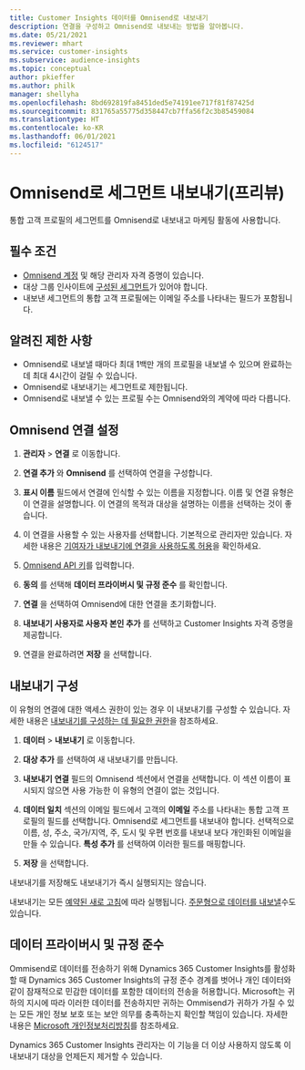 ```yaml
---
title: Customer Insights 데이터를 Omnisend로 내보내기
description: 연결을 구성하고 Omnisend로 내보내는 방법을 알아봅니다.
ms.date: 05/21/2021
ms.reviewer: mhart
ms.service: customer-insights
ms.subservice: audience-insights
ms.topic: conceptual
author: pkieffer
ms.author: philk
manager: shellyha
ms.openlocfilehash: 8bd692819fa8451ded5e74191ee717f81f87425d
ms.sourcegitcommit: 831765a55775d358447cb7ffa56f2c3b85459084
ms.translationtype: HT
ms.contentlocale: ko-KR
ms.lasthandoff: 06/01/2021
ms.locfileid: "6124517"
---
```

# <a name="export-segments-to-omnisend-preview"></a>Omnisend로 세그먼트 내보내기(프리뷰)

통합 고객 프로필의 세그먼트를 Omnisend로 내보내고 마케팅 활동에 사용합니다.

## <a name="prerequisites"></a>필수 조건

-   [Omnisend 계정](https://www.omnisend.com/) 및 해당 관리자 자격 증명이 있습니다.
-   대상 그룹 인사이트에 [구성된 세그먼트](segments.md)가 있어야 합니다.
-   내보낸 세그먼트의 통합 고객 프로필에는 이메일 주소를 나타내는 필드가 포함됩니다.

## <a name="known-limitations"></a>알려진 제한 사항

- Omnisend로 내보낼 때마다 최대 1백만 개의 프로필을 내보낼 수 있으며 완료하는 데 최대 4시간이 걸릴 수 있습니다.
- Omnisend로 내보내기는 세그먼트로 제한됩니다.
- Omnisend로 내보낼 수 있는 프로필 수는 Omnisend와의 계약에 따라 다릅니다.

## <a name="set-up-connection-to-omnisend"></a>Omnisend 연결 설정

1. **관리자** > **연결** 로 이동합니다.

1. **연결 추가** 와 **Omnisend** 를 선택하여 연결을 구성합니다.

1. **표시 이름** 필드에서 연결에 인식할 수 있는 이름을 지정합니다. 이름 및 연결 유형은 이 연결을 설명합니다. 이 연결의 목적과 대상을 설명하는 이름을 선택하는 것이 좋습니다.

1. 이 연결을 사용할 수 있는 사용자를 선택합니다. 기본적으로 관리자만 있습니다. 자세한 내용은 [기여자가 내보내기에 연결을 사용하도록 허용](connections.md#allow-contributors-to-use-a-connection-for-exports)을 확인하세요.

1. [Omnisend API 키](https://support.omnisend.com/en/articles/1061890-generating-api-key)를 입력합니다.

1. **동의** 를 선택해 **데이터 프라이버시 및 규정 준수** 를 확인합니다.

1. **연결** 을 선택하여 Omnisend에 대한 연결을 초기화합니다.

1. **내보내기 사용자로 사용자 본인 추가** 를 선택하고 Customer Insights 자격 증명을 제공합니다.

1. 연결을 완료하려면 **저장** 을 선택합니다.

## <a name="configure-an-export"></a>내보내기 구성

이 유형의 연결에 대한 액세스 권한이 있는 경우 이 내보내기를 구성할 수 있습니다. 자세한 내용은 [내보내기를 구성하는 데 필요한 권한](export-destinations.md#set-up-a-new-export)을 참조하세요.

1. **데이터** > **내보내기** 로 이동합니다.

1. **대상 추가** 를 선택하여 새 내보내기를 만듭니다.

1. **내보내기 연결** 필드의 Omnisend 섹션에서 연결을 선택합니다. 이 섹션 이름이 표시되지 않으면 사용 가능한 이 유형의 연결이 없는 것입니다.

1. **데이터 일치** 섹션의 이메일 필드에서 고객의 **이메일** 주소를 나타내는 통합 고객 프로필의 필드를 선택합니다. Omnisend로 세그먼트를 내보내야 합니다. 선택적으로 이름, 성, 주소, 국가/지역, 주, 도시 및 우편 번호를 내보내 보다 개인화된 이메일을 만들 수 있습니다. **특성 추가** 를 선택하여 이러한 필드를 매핑합니다.

1. **저장** 을 선택합니다.

내보내기를 저장해도 내보내기가 즉시 실행되지는 않습니다.

내보내기는 모든 [예약된 새로 고침](system.md#schedule-tab)에 따라 실행됩니다. [주문형으로 데이터를 내보낼](export-destinations.md#run-exports-on-demand)수도 있습니다. 


## <a name="data-privacy-and-compliance"></a>데이터 프라이버시 및 규정 준수

Ommisend로 데이터를 전송하기 위해 Dynamics 365 Customer Insights를 활성화 할 때 Dynamics 365 Customer Insights의 규정 준수 경계를 벗어나 개인 데이터와 같이 잠재적으로 민감한 데이터를 포함한 데이터의 전송을 허용합니다. Microsoft는 귀하의 지시에 따라 이러한 데이터를 전송하지만 귀하는 Ommisend가 귀하가 가질 수 있는 모든 개인 정보 보호 또는 보안 의무를 충족하는지 확인할 책임이 있습니다. 자세한 내용은 [Microsoft 개인정보처리방침](https://go.microsoft.com/fwlink/?linkid=396732)를 참조하세요.

Dynamics 365 Customer Insights 관리자는 이 기능을 더 이상 사용하지 않도록 이 내보내기 대상을 언제든지 제거할 수 있습니다.
